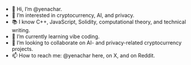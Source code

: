 - 👋 Hi, I’m @yenachar.
- 👀 I’m interested in cryptocurrency, AI, and privacy.
- 📚 I know C++, JavaScript, Solidity, computational theory, and technical writing.
- 🌱 I’m currently learning vibe coding.
- 💞️ I’m looking to collaborate on AI- and privacy-related cryptocurrency projects.
- 📫 How to reach me: @yenachar here, on X, and on Reddit. 

<!---
This file appears on my GitHub profile.
--->
